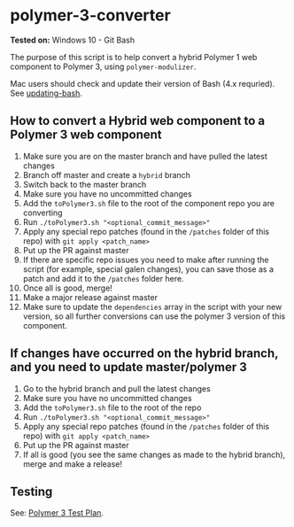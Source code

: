 # polymer-3-converter

**Tested on:** Windows 10 - Git Bash

The purpose of this script is to help convert a hybrid Polymer 1 web component to Polymer 3, using `polymer-modulizer`.

Mac users should check and update their version of Bash (4.x requried).  See [updating-bash](updating-bash.md).

## How to convert a Hybrid web component to a Polymer 3 web component

1. Make sure you are on the master branch and have pulled the latest changes
2. Branch off master and create a `hybrid` branch
3. Switch back to the master branch
4. Make sure you have no uncommitted changes
5. Add the `toPolymer3.sh` file to the root of the component repo you are converting
6. Run `./toPolymer3.sh "<optional_commit_message>"`
7. Apply any special repo patches (found in the `/patches` folder of this repo) with `git apply <patch_name>`
8. Put up the PR against master
9. If there are specific repo issues you need to make after running the script (for example, special galen changes), you can save those as a patch and add it to the `/patches` folder here.
10. Once all is good, merge!
11. Make a major release against master
12. Make sure to update the `dependencies` array in the script with your new version, so all further conversions can use the polymer 3 version of this component.

## If changes have occurred on the hybrid branch, and you need to update master/polymer 3

1. Go to the hybrid branch and pull the latest changes
2. Make sure you have no uncommitted changes
3. Add the `toPolymer3.sh` file to the root of the repo
4. Run `./toPolymer3.sh "<optional_commit_message>"`
5. Apply any special repo patches (found in the `/patches` folder of this repo) with `git apply <patch_name>`
6. Put up the PR against master
7. If all is good (you see the same changes as made to the hybrid branch), merge and make a release!

## Testing

See: [Polymer 3 Test Plan](polymer-3-testplan.md).
